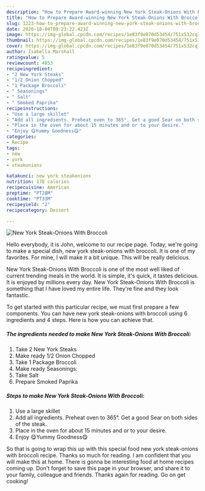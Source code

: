 ```yaml
---
description: "How to Prepare Award-winning New York Steak-Onions With Broccoli"
title: "How to Prepare Award-winning New York Steak-Onions With Broccoli"
slug: 1223-how-to-prepare-award-winning-new-york-steak-onions-with-broccoli
date: 2020-10-04T00:23:22.423Z
image: https://img-global.cpcdn.com/recipes/1e83f9e070d53454/751x532cq70/new-york-steak-onions-with-broccoli-recipe-main-photo.jpg
thumbnail: https://img-global.cpcdn.com/recipes/1e83f9e070d53454/751x532cq70/new-york-steak-onions-with-broccoli-recipe-main-photo.jpg
cover: https://img-global.cpcdn.com/recipes/1e83f9e070d53454/751x532cq70/new-york-steak-onions-with-broccoli-recipe-main-photo.jpg
author: Isabella Marshall
ratingvalue: 5
reviewcount: 4853
recipeingredient:
- "2 New York Steaks"
- "1/2 Onion Chopped"
- "1 Package Broccoli"
- " Seasonings"
- " Salt"
- " Smoked Paprika"
recipeinstructions:
- "Use a large skillet"
- "Add all ingredients. Preheat oven to 365°. Get a good Sear on both sides of the steak."
- "Place in the oven for about 15 minutes and or to your desire."
- "Enjoy 😋Yummy Goodness😋"
categories:
- Recipe
tags:
- new
- york
- steakonions

katakunci: new york steakonions 
nutrition: 178 calories
recipecuisine: American
preptime: "PT28M"
cooktime: "PT33M"
recipeyield: "2"
recipecategory: Dessert

---
```



![New York Steak-Onions With Broccoli](https://img-global.cpcdn.com/recipes/1e83f9e070d53454/751x532cq70/new-york-steak-onions-with-broccoli-recipe-main-photo.jpg)

Hello everybody, it is John, welcome to our recipe page. Today, we're going to make a special dish, new york steak-onions with broccoli. It is one of my favorites. For mine, I will make it a bit unique. This will be really delicious.



New York Steak-Onions With Broccoli is one of the most well liked of current trending meals in the world. It is simple, it's quick, it tastes delicious. It is enjoyed by millions every day. New York Steak-Onions With Broccoli is something that I have loved my entire life. They're fine and they look fantastic.


To get started with this particular recipe, we must first prepare a few components. You can have new york steak-onions with broccoli using 6 ingredients and 4 steps. Here is how you can achieve that.

<!--inarticleads1-->

##### The ingredients needed to make New York Steak-Onions With Broccoli:

1. Take 2 New York Steaks
1. Make ready 1/2 Onion Chopped
1. Take 1 Package Broccoli
1. Make ready  Seasonings:
1. Take  Salt
1. Prepare  Smoked Paprika




<!--inarticleads2-->

##### Steps to make New York Steak-Onions With Broccoli:

1. Use a large skillet
1. Add all ingredients. Preheat oven to 365°. Get a good Sear on both sides of the steak.
1. Place in the oven for about 15 minutes and or to your desire.
1. Enjoy 😋Yummy Goodness😋




So that is going to wrap this up with this special food new york steak-onions with broccoli recipe. Thanks so much for reading. I am confident that you will make this at home. There is gonna be interesting food at home recipes coming up. Don't forget to save this page in your browser, and share it to your family, colleague and friends. Thanks again for reading. Go on get cooking!
